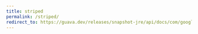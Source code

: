 ```yaml
---
title: striped
permalink: /striped/
redirect_to: https://guava.dev/releases/snapshot-jre/api/docs/com/google/common/util/concurrent/Striped.html
---
```

